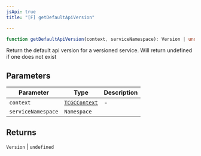 ```yaml
---
jsApi: true
title: "[F] getDefaultApiVersion"

---
```

```ts
function getDefaultApiVersion(context, serviceNamespace): Version | undefined
```

Return the default api version for a versioned service. Will return undefined if one does not exist

## Parameters

| Parameter | Type | Description |
| ------ | ------ | ------ |
| `context` | [`TCGCContext`](../interfaces/TCGCContext.md) | - |
| `serviceNamespace` | `Namespace` |  |

## Returns

`Version` \| `undefined`
